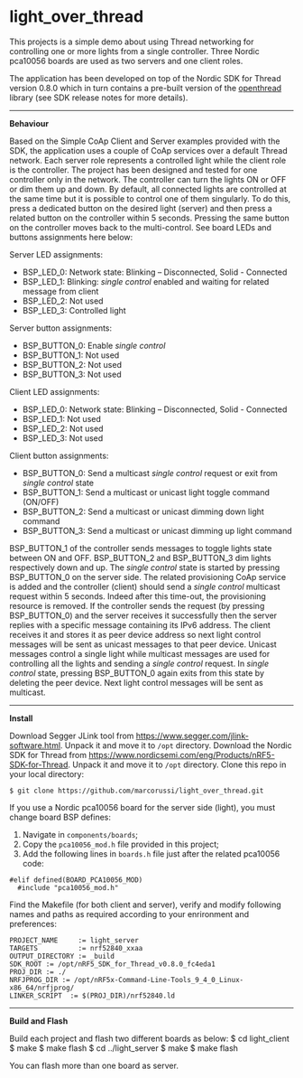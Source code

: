 # light_over_thread
This projects is a simple demo about using Thread networking for controlling one or more lights from a single controller. Three Nordic pca10056 boards are used as two servers and one client roles. 

The application has been developed on top of the Nordic SDK for Thread version 0.8.0 which in turn contains a pre-built version of the [openthread](https://github.com/openthread/openthread) library (see SDK release notes for more details).

---

**Behaviour**

Based on the Simple CoAp Client and Server examples provided with the SDK, the application uses a couple of CoAp services over a default Thread network. 
Each server role represents a controlled light while the client role is the controller. The project has been designed and tested for one controller only in the network. The controller can turn the lights ON or OFF or dim them up and down. By default, all connected lights are controlled at the same time but it is possible to control one of them singularly. To do this, press a dedicated button on the desired light (server) and then press a related button on the controller within 5 seconds. Pressing the same button on the controller moves back to the multi-control. See board LEDs and buttons assignments here below:

Server LED assignments:
* BSP_LED_0: Network state: Blinking – Disconnected, Solid - Connected
* BSP_LED_1: Blinking: *single control* enabled and waiting for related message from client 
* BSP_LED_2: Not used
* BSP_LED_3: Controlled light 

Server button assignments:
* BSP_BUTTON_0: Enable *single control*
* BSP_BUTTON_1: Not used
* BSP_BUTTON_2: Not used
* BSP_BUTTON_3: Not used

Client LED assignments:
* BSP_LED_0: Network state: Blinking – Disconnected, Solid - Connected
* BSP_LED_1: Not used
* BSP_LED_2: Not used
* BSP_LED_3: Not used

Client button assignments:
* BSP_BUTTON_0: Send a multicast *single control* request or exit from *single control* state
* BSP_BUTTON_1: Send a multicast or unicast light toggle command (ON/OFF)
* BSP_BUTTON_2: Send a multicast or unicast dimming down light command
* BSP_BUTTON_3: Send a multicast or unicast dimming up light command

BSP_BUTTON_1 of the controller sends messages to toggle lights state between ON and OFF. BSP_BUTTON_2 and BSP_BUTTON_3 dim lights respectively down and up.
The *single control* state is started by pressing BSP_BUTTON_0 on the server side. The related provisioning CoAp service is added and the controller (client) should send a *single control* multicast request within 5 seconds. Indeed after this time-out, the provisioning resource is removed. If the controller sends the request (by pressing BSP_BUTTON_0) and the server receives it successfully then the server replies with a specific message containing its IPv6 address. The client receives it and stores it as peer device address so next light control messages will be sent as unicast messages to that peer device. Unicast messages control a single light while multicast messages are used for controlling all the lights and sending a *single control* request. In *single control* state, pressing BSP_BUTTON_0 again exits from this state by deleting the peer device. Next light control messages will be sent as multicast.

---

**Install**

Download Segger JLink tool from https://www.segger.com/jlink-software.html. Unpack it and move it to `/opt` directory. 
Download the Nordic SDK for Thread from https://www.nordicsemi.com/eng/Products/nRF5-SDK-for-Thread. Unpack it and move it to `/opt` directory. 
Clone this repo in your local directory:

	$ git clone https://github.com/marcorussi/light_over_thread.git

If you use a Nordic pca10056 board for the server side (light), you must change board BSP defines:
1) Navigate in `components/boards`;
1) Copy the `pca10056_mod.h` file provided in this project;
2) Add the following lines in `boards.h` file just after the related pca10056 code:

```
#elif defined(BOARD_PCA10056_MOD)
  #include "pca10056_mod.h"
```

Find the Makefile (for both client and server), verify and modify following names and paths as required according to your enrironment and preferences:

```
PROJECT_NAME     := light_server
TARGETS          := nrf52840_xxaa
OUTPUT_DIRECTORY := _build
SDK_ROOT := /opt/nRF5_SDK_for_Thread_v0.8.0_fc4eda1
PROJ_DIR := ./
NRFJPROG_DIR := /opt/nRF5x-Command-Line-Tools_9_4_0_Linux-x86_64/nrfjprog/
LINKER_SCRIPT  := $(PROJ_DIR)/nrf52840.ld
```

---

**Build and Flash**

Build each project and flash two different boards as below:
	$ cd light_client
	$ make
	$ make flash
	$ cd ../light_server
	$ make
	$ make flash

You can flash more than one board as server.




